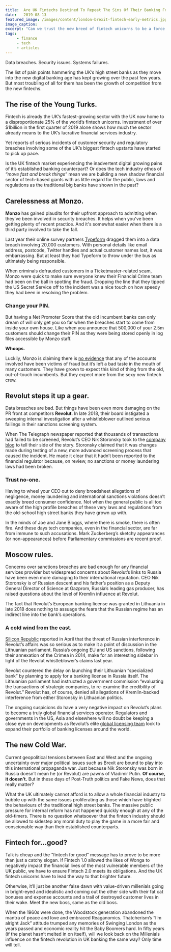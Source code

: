 ```yaml
---
title:  Are UK Fintechs Destined To Repeat The Sins Of Their Banking Forebears?
date:   2019-08-13
featured_image: /images/content/london-brexit-fintech-early-metrics.jpg
image_caption: 
excerpt: "Can we trust the new breed of fintech unicorns to be a force for good or are they destined to make the same mistakes as the traditional banks have in recent years?"
tags: 
     - finance
     - tech
     - articles
---
```

Data breaches. Security issues. Systems failures.

The list of pain points hammering the UK’s  high street banks as they move into the new digital banking age has kept growing over the past few years. But most troubling of all for them has been the growth of competition from the new fintechs.

## The rise of the Young Turks.

Fintech is already the UK’s fastest-growing sector with the UK now home to a disproportionate 25% of the world’s fintech unicorns. Investment of over $1billion in the first quarter of 2019 alone shows  how much the sector already means to the UK’s lucrative financial services industry.

Yet reports of serious incidents of customer security and regulatory breaches involving some of the UK’s biggest fintech upstarts have started to pick up pace.

Is the UK fintech market experiencing the inadvertent digital growing pains of it’s established banking counterpart? Or does the tech industry ethos of *“move fast and break things”* mean we are building a new shadow financial sector of tech-based giants with as little regard for the public, laws and regulations as the traditional big banks have shown in the past?

## Carelessness at Monzo.

**Monzo** has gained plaudits for their upfront approach to admitting when they’ve been involved in security breaches. It helps when you've been getting plenty of recent practice. And it's somewhat easier when there is a third party involved to take the fall.

Last year their online survey partners [Typeform](https://monzo.com/blog/2018/06/29/typeform-breach) dragged them into a data breach involving 20,000 customers. With personal details like email address, postcode, Twitter handles and actual customer names lost, it was embarrassing. But at least they had Typeform to throw under the bus as ultimately being responsible.

When criminals defrauded customers in a Ticketmaster-related scam, Monzo were quick to make sure everyone knew their Financial Crime team had been on the ball in spotting the fraud. Dropping the line that they tipped the US Secret Service off to the incident was a nice touch on how speedy they had been in resolving the problem.

### Change your PIN.

But having a Net Promoter Score that the old incumbent banks can only dream of will only get you so far when the breaches start to come from inside your own house. Like when you announce that 500,000 of your 2.5m customers should change their PIN as they were being stored openly in log files accessible by Monzo staff.

**Whoops.**

Luckily, Monzo is claiming there is [no evidence](https://www.cbronline.com/news/monzo-change-pin) that any of the accounts involved have been victims of fraud but it’s left a bad taste in the mouth of many customers. They have grown to expect this kind of thing from the old, out-of-touch incumbents. But they expect more from the sexy new fintech crew.

## Revolut steps it up a gear.

Data breaches are bad. But things have been even more damaging on the PR front at competitors **Revolut**. In late 2018, their board instigated a sweeping internal investigation after a whistleblower outlined serious failings in their sanctions screening system.

When The Telegraph newspaper reported that thousands of transactions had failed to be screened, Revolut’s CEO Nik Storonsky took to the [company blog](https://blog.revolut.com/let-me-sec-the-record-straight/) to tell their side of the story. Storonsky claimed that it was changes made during testing of a new, more advanced screening process that caused the incident. He made it clear that it hadn’t been reported to the financial regulator because, on review, no sanctions or money laundering laws had been broken.

### Trust no-one.

Having to wheel your CEO out to deny broadsheet allegations of negligence, money laundering and international sanctions violations doesn’t exactly breed consumer confidence. Not when the general public is all too aware of the high profile breaches of these very laws and regulations from the old-school high street banks they have grown up with.

In the minds of Joe and Jane Bloggs, where there is smoke, there is often fire. And these days tech companies, even in the financial sector, are far from immune to such accusations. Mark Zuckerberg’s sketchy appearances (or non-appearances) before Parliamentary commissions are recent proof.

## Moscow rules.

Concerns over sanctions breaches are bad enough for any financial services provider but widespread concerns about Revolut’s links to Russia have been even more damaging to their international reputation. CEO Nik Storonsky is of Russian descent and his father’s position as a Deputy General Director of Science at Gazprom, Russia’s leading gas producer, has raised questions about the level of Kremlin influence at Revolut.

The fact that Revolut’s European banking license was granted in Lithuania in late 2018 does nothing to assuage the fears that the Russian regime has an indirect line into the bank’s operations.

### A cold wind from the east.

[Silicon Republic](https://www.siliconrepublic.com/companies/revolut-kremlin-lithuania-banking-license) reported in April that the threat of Russian interference in Revolut’s affairs was so serious as to make it a point of discussion in the Lithuanian parliament. Russia’s ongoing EU and US sanctions, following their annexation of the Crimea in 2014, make for an interesting sidebar in light of the Revolut whistleblower’s claims last year.

Revolut countered the delay on launching their Lithuanian “specialized bank” by planning to apply for a banking license in Russia itself. The Lithuanian parliament had instructed a government commission “evaluating the transactions of strategic companies, to re-examine the credibility of Revolut.” Revolut has, of course, denied all allegations of Kremlin-backed interference from either Storonsky in Lithuanian politics.

The ongoing suspicions do have a very negative impact on Revolut’s plans to become a truly global financial services operator. Regulators and governments in the US, Asia and elsewhere will no doubt be keeping a close eye on developments as Revolut’s elite [global licensing team](https://www.siliconrepublic.com/companies/revolut-global-licensing) look to expand their portfolio of banking licenses around the world.

## The new Cold War.

Current geopolitical tensions between East and West and the ongoing uncertainty over major political issues such as Brexit are bound to play into this international propaganda war. Just because Nik Storonsky was born in Russia doesn’t mean he (or Revolut) are pawns of Vladimir Putin. **Of course, it doesn’t.** But in these days of Post-Truth politics and Fake News, does that really matter?

What the UK ultimately cannot afford is to allow a whole financial industry to bubble up with the same issues proliferating as those which have blighted the behaviours of the traditional high street banks. The massive public pressure for internal reform has not happened quickly enough at any of the old-timers. There is no question whatsoever that the fintech industry should be allowed to sidestep any moral duty to play the game in a more fair and conscionable way than their established counterparts.

## Fintech for...good?

Talk is cheap and the “fintech for good” message has to prove to be more than just a catchy slogan. If Fintech 1.0 allowed the likes of Wonga to negatively impact the financial lives of the most vulnerable members of the UK public, we have to ensure Fintech 2.0 meets its obligations. And the UK fintech unicorns have to lead the way to that brighter future.

Otherwise, it’ll just be another false dawn with value-driven millenials going in bright-eyed and idealistic and coming out the other side with their fat cat bonuses and expense accounts and a trail of destroyed customer lives in their wake. Meet the new boss, same as the old boss.

When the 1960s were done, the Woodstock generation abandoned the mantra of peace and love and embraced Reaganomics. Thatcherism’s “I’m alright Jack” attitude trumped any memories of Swinging London as the years passed and economic reality hit the Baby Boomers hard. In fifty years (if the planet hasn’t melted in on itself), will we look back on the Millenials influence on the fintech revolution in UK banking the same way? Only time will tell.